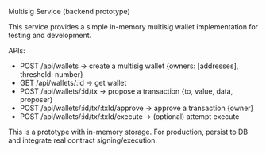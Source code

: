 Multisig Service (backend prototype)

This service provides a simple in-memory multisig wallet implementation for testing and development.

APIs:
- POST /api/wallets   -> create a multisig wallet {owners: [addresses], threshold: number}
- GET  /api/wallets/:id -> get wallet
- POST /api/wallets/:id/tx -> propose a transaction {to, value, data, proposer}
- POST /api/wallets/:id/tx/:txId/approve -> approve a transaction {owner}
- POST /api/wallets/:id/tx/:txId/execute -> (optional) attempt execute

This is a prototype with in-memory storage. For production, persist to DB and integrate real contract signing/execution.
